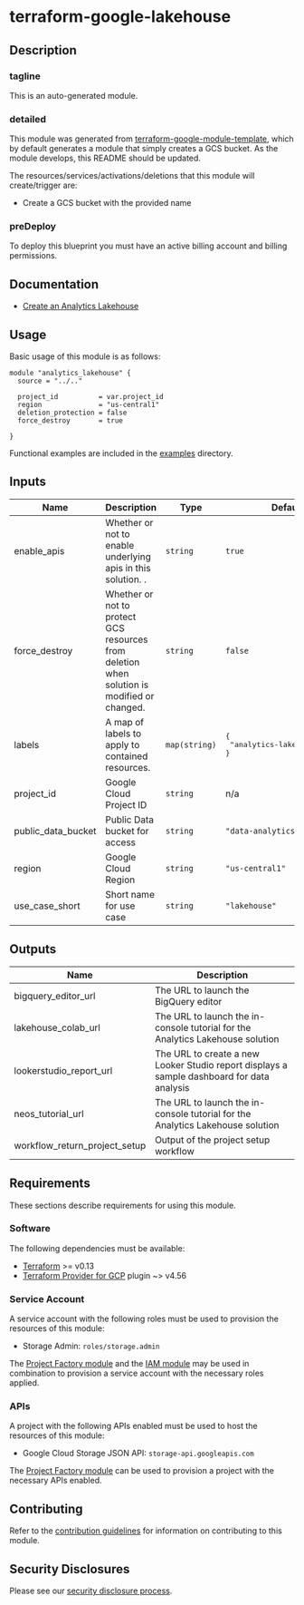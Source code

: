# terraform-google-lakehouse

## Description
### tagline
This is an auto-generated module.

### detailed
This module was generated from [terraform-google-module-template](https://github.com/terraform-google-modules/terraform-google-module-template/), which by default generates a module that simply creates a GCS bucket. As the module develops, this README should be updated.

The resources/services/activations/deletions that this module will create/trigger are:

- Create a GCS bucket with the provided name

### preDeploy
To deploy this blueprint you must have an active billing account and billing permissions.

## Documentation
- [Create an Analytics Lakehouse](https://cloud.google.com/architecture/big-data-analytics/analytics-lakehouse)

## Usage

Basic usage of this module is as follows:

```hcl
module "analytics_lakehouse" {
  source = "../.."

  project_id          = var.project_id
  region              = "us-central1"
  deletion_protection = false
  force_destroy       = true

}
```

Functional examples are included in the
[examples](./examples/) directory.

<!-- BEGINNING OF PRE-COMMIT-TERRAFORM DOCS HOOK -->
## Inputs

| Name | Description | Type | Default | Required |
|------|-------------|------|---------|:--------:|
| enable\_apis | Whether or not to enable underlying apis in this solution. . | `string` | `true` | no |
| force\_destroy | Whether or not to protect GCS resources from deletion when solution is modified or changed. | `string` | `false` | no |
| labels | A map of labels to apply to contained resources. | `map(string)` | <pre>{<br>  "analytics-lakehouse": true<br>}</pre> | no |
| project\_id | Google Cloud Project ID | `string` | n/a | yes |
| public\_data\_bucket | Public Data bucket for access | `string` | `"data-analytics-demos"` | no |
| region | Google Cloud Region | `string` | `"us-central1"` | no |
| use\_case\_short | Short name for use case | `string` | `"lakehouse"` | no |

## Outputs

| Name | Description |
|------|-------------|
| bigquery\_editor\_url | The URL to launch the BigQuery editor |
| lakehouse\_colab\_url | The URL to launch the in-console tutorial for the Analytics Lakehouse solution |
| lookerstudio\_report\_url | The URL to create a new Looker Studio report displays a sample dashboard for data analysis |
| neos\_tutorial\_url | The URL to launch the in-console tutorial for the Analytics Lakehouse solution |
| workflow\_return\_project\_setup | Output of the project setup workflow |

<!-- END OF PRE-COMMIT-TERRAFORM DOCS HOOK -->

## Requirements

These sections describe requirements for using this module.

### Software

The following dependencies must be available:

- [Terraform][terraform] >= v0.13
- [Terraform Provider for GCP][terraform-provider-gcp] plugin ~> v4.56

### Service Account

A service account with the following roles must be used to provision
the resources of this module:

- Storage Admin: `roles/storage.admin`

The [Project Factory module][project-factory-module] and the
[IAM module][iam-module] may be used in combination to provision a
service account with the necessary roles applied.

### APIs

A project with the following APIs enabled must be used to host the
resources of this module:

- Google Cloud Storage JSON API: `storage-api.googleapis.com`

The [Project Factory module][project-factory-module] can be used to
provision a project with the necessary APIs enabled.

## Contributing

Refer to the [contribution guidelines](./CONTRIBUTING.md) for
information on contributing to this module.

[iam-module]: https://registry.terraform.io/modules/terraform-google-modules/iam/google
[project-factory-module]: https://registry.terraform.io/modules/terraform-google-modules/project-factory/google
[terraform-provider-gcp]: https://www.terraform.io/docs/providers/google/index.html
[terraform]: https://www.terraform.io/downloads.html

## Security Disclosures

Please see our [security disclosure process](./SECURITY.md).
